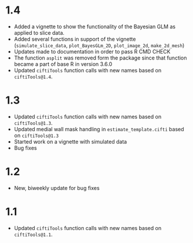 # 1.4 

* Added a vignette to show the functionality of the Bayesian GLM as applied to slice data.
* Added several functions in support of the vignette (`simulate_slice_data`, `plot_BayesGLm_2D`, `plot_image_2d`, `make_2d_mesh`)
* Updates made to documentation in order to pass R CMD CHECK
* The function `asplit` was removed form the package since that function became a part of base R in version 3.6.0
* Updated `ciftiTools` function calls with new names based on `ciftiTools@1.4`.

# 1.3

* Updated `ciftiTools` function calls with new names based on `ciftiTools@1.3`.
* Updated medial wall mask handling in `estimate_template.cifti` based on `ciftiTools@1.3` 
* Started work on a vignette with simulated data
* Bug fixes

# 1.2

* New, biweekly update for bug fixes

# 1.1

* Updated `ciftiTools` function calls with new names based on `ciftiTools@1.1`.

